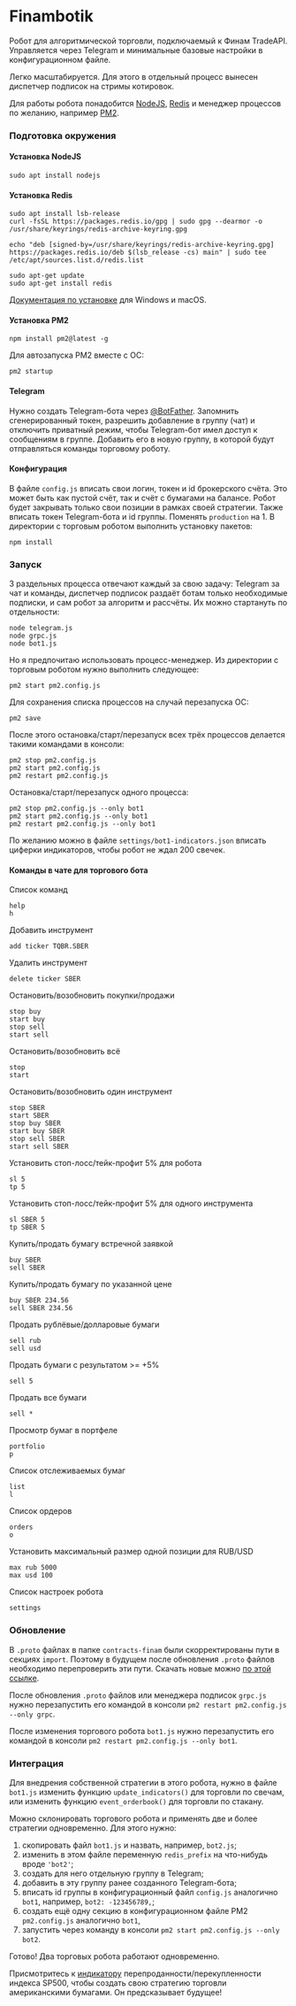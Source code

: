# Finambotik

Робот для алгоритмической торговли, подключаемый к Финам TradeAPI.
Управляется через Telegram и минимальные базовые настройки в конфигурационном файле.

Легко масштабируется. Для этого в отдельный процесс вынесен диспетчер подписок на стримы котировок.

Для работы робота понадобится [NodeJS](https://nodejs.org/en/download), [Redis](https://redis.io/docs/getting-started/) и менеджер процессов по желанию, например [PM2](https://pm2.keymetrics.io/docs/usage/quick-start/).

### Подготовка окружения

#### Установка NodeJS
```
sudo apt install nodejs
```

#### Установка Redis
```
sudo apt install lsb-release
curl -fsSL https://packages.redis.io/gpg | sudo gpg --dearmor -o /usr/share/keyrings/redis-archive-keyring.gpg

echo "deb [signed-by=/usr/share/keyrings/redis-archive-keyring.gpg] https://packages.redis.io/deb $(lsb_release -cs) main" | sudo tee /etc/apt/sources.list.d/redis.list

sudo apt-get update
sudo apt-get install redis
```
[Документация по установке](https://redis.io/docs/getting-started/installation/) для Windows и macOS.

#### Установка PM2
```
npm install pm2@latest -g
```

Для автозапуска PM2 вместе с ОС:
```
pm2 startup
```

#### Telegram

Нужно создать Telegram-бота через [@BotFather](https://t.me/BotFather). Запомнить сгенерированный токен, разрешить добавление в группу (чат) и отключить приватный режим, чтобы Telegram-бот имел доступ к сообщениям в группе.
Добавить его в новую группу, в которой будут отправляться команды торговому роботу.
 
#### Конфигурация

В файле `config.js` вписать свои логин, токен и id брокерского счёта. Это может быть как пустой счёт, так и счёт с бумагами на балансе. Робот будет закрывать только свои позиции в рамках своей стратегии.
Также вписать токен Telegram-бота и id группы. Поменять `production` на 1.
В директории с торговым роботом выполнить установку пакетов:
```
npm install
```

### Запуск

3 раздельных процесса отвечают каждый за свою задачу:
Telegram за чат и команды, диспетчер подписок раздаёт ботам только необходимые подписки, и сам робот за алгоритм и рассчёты. 
Их можно стартануть по отдельности:
```
node telegram.js
node grpc.js
node bot1.js
```

Но я предпочитаю использовать процесс-менеджер. Из директории с торговым роботом нужно выполнить следующее:
```
pm2 start pm2.config.js
```

Для сохранения списка процессов на случай перезапуска ОС:
```
pm2 save
```

После этого остановка/старт/перезапуск всех трёх процессов делается такими командами в консоли:
```
pm2 stop pm2.config.js
pm2 start pm2.config.js
pm2 restart pm2.config.js
```

Остановка/старт/перезапуск одного процесса:
```
pm2 stop pm2.config.js --only bot1
pm2 start pm2.config.js --only bot1
pm2 restart pm2.config.js --only bot1
```

По желанию можно в файле `settings/bot1-indicators.json` вписать циферки индикаторов, чтобы робот не ждал 200 свечек.

#### Команды в чате для торгового бота

Список команд
```
help
h
```

Добавить инструмент
```
add ticker TQBR.SBER
```

Удалить инструмент
```
delete ticker SBER
```

Остановить/возобновить покупки/продажи
```
stop buy
start buy
stop sell
start sell
```

Остановить/возобновить всё
```
stop
start
```

Остановить/возобновить один инструмент
```
stop SBER
start SBER
stop buy SBER
start buy SBER
stop sell SBER
start sell SBER
```

Установить стоп-лосс/тейк-профит 5% для робота
```
sl 5
tp 5
```

Установить стоп-лосс/тейк-профит 5% для одного инструмента
```
sl SBER 5
tp SBER 5
```

Купить/продать бумагу встречной заявкой
```
buy SBER
sell SBER
```

Купить/продать бумагу по указанной цене 
```
buy SBER 234.56
sell SBER 234.56
```

Продать рублёвые/долларовые бумаги
```
sell rub
sell usd
```

Продать бумаги с результатом >= +5%
```
sell 5
```

Продать все бумаги
```
sell *
```

Просмотр бумаг в портфеле
```
portfolio
p
```

Список отслеживаемых бумаг
```
list
l
```

Список ордеров
```
orders
o
```

Установить максимальный размер одной позиции для RUB/USD
```
max rub 5000
max usd 100
```

Список настроек робота
```
settings
```

### Обновление

В `.proto` файлах в папке `contracts-finam` были скорректированы пути в секциях `import`. Поэтому в будущем после обновления `.proto` файлов необходимо перепроверить эти пути. Скачать новые можно [по этой ссылке](https://github.com/FinamWeb/trade-api-docs/tree/master/contracts).

После обновления `.proto` файлов или менеджера подписок `grpc.js` нужно перезапустить его командой в консоли `pm2 restart pm2.config.js --only grpc`.

После изменения торгового робота `bot1.js` нужно перезапустить его командой в консоли `pm2 restart pm2.config.js --only bot1`.

### Интеграция

Для внедрения собственной стратегии в этого робота, нужно в файле `bot1.js` изменить функцию `update_indicators()` для торговли по свечам, или изменить функцию `event_orderbook()` для торговли по стакану.

Можно склонировать торгового робота и применять две и более стратегии одновременно. 
Для этого нужно:
1. скопировать файл `bot1.js` и назвать, например, `bot2.js`;
2. изменить в этом файле переменную `redis_prefix` на что-нибудь вроде `'bot2'`;
3. создать для него отдельную группу в Telegram;
4. добавить в эту группу ранее созданного Telegram-бота;
5. вписать id группы в конфигурационный файл `config.js` аналогично `bot1`, например, `bot2: -123456789,`;
6. создать ещё одну секцию в конфигурационном файле PM2 `pm2.config.js` аналогично `bot1`, 
7. запустить через команду в консоли `pm2 start pm2.config.js --only bot2`.

Готово! Два торговых робота работают одновременно.

Присмотритесь к [индикатору](https://t.me/spxspy) перепроданности/перекупленности индекса SP500, чтобы создать свою стратегию торговли американскими бумагами. Он предсказывает будущее! 

